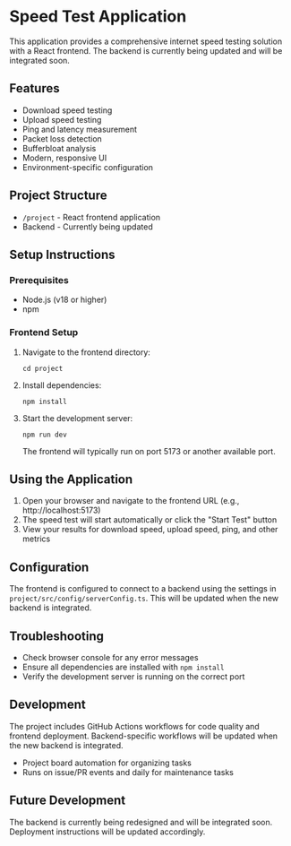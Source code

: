 # Speed Test Application

This application provides a comprehensive internet speed testing solution with a React frontend. The backend is currently being updated and will be integrated soon.

## Features

- Download speed testing
- Upload speed testing
- Ping and latency measurement
- Packet loss detection
- Bufferbloat analysis
- Modern, responsive UI
- Environment-specific configuration

## Project Structure

- `/project` - React frontend application
- Backend - Currently being updated

## Setup Instructions

### Prerequisites

- Node.js (v18 or higher)
- npm

### Frontend Setup

1. Navigate to the frontend directory:
   ```
   cd project
   ```

2. Install dependencies:
   ```
   npm install
   ```

3. Start the development server:
   ```
   npm run dev
   ```

   The frontend will typically run on port 5173 or another available port.

## Using the Application

1. Open your browser and navigate to the frontend URL (e.g., http://localhost:5173)
2. The speed test will start automatically or click the "Start Test" button
3. View your results for download speed, upload speed, ping, and other metrics

## Configuration

The frontend is configured to connect to a backend using the settings in `project/src/config/serverConfig.ts`. This will be updated when the new backend is integrated.

## Troubleshooting

- Check browser console for any error messages
- Ensure all dependencies are installed with `npm install`
- Verify the development server is running on the correct port

## Development

The project includes GitHub Actions workflows for code quality and frontend deployment. Backend-specific workflows will be updated when the new backend is integrated.
- Project board automation for organizing tasks
- Runs on issue/PR events and daily for maintenance tasks

## Future Development

The backend is currently being redesigned and will be integrated soon. Deployment instructions will be updated accordingly.